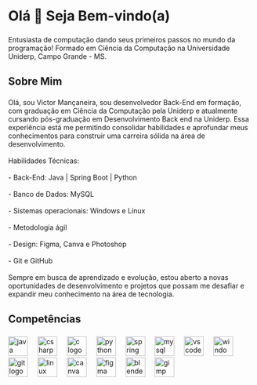 <h1 align="left">Olá 👋 Seja Bem-vindo(a)</h1>

###

<p align="left">Entusiasta de computação dando seus primeiros passos no mundo da programação! Formado em Ciência da Computação na Universidade Uniderp, Campo Grande - MS.</p>

###

<h2 align="left">Sobre Mim</h2>

###

<p align="left">Olá, sou Victor Mançaneira, sou desenvolvedor Back-End em formação, com graduação em Ciência da Computação pela Uniderp e atualmente cursando pós-graduação em Desenvolvimento Back end na Uniderp. Essa experiência está me permitindo consolidar habilidades e aprofundar meus conhecimentos para construir uma carreira sólida na área de desenvolvimento.<br><br>Habilidades Técnicas:<br><br>- Back-End: Java | Spring Boot | Python<br><br>- Banco de Dados: MySQL<br> <br>- Sistemas operacionais: Windows e Linux<br><br>- Metodologia ágil<br><br>- Design: Figma, Canva e Photoshop<br><br>- Git e GitHub<br><br>Sempre em busca de aprendizado e evolução, estou aberto a novas oportunidades de desenvolvimento e projetos que possam me desafiar e expandir meu conhecimento na área de tecnologia.</p>

###

<h2 align="left">Competências</h2>

###

<div align="left">
  <img src="https://cdn.jsdelivr.net/gh/devicons/devicon/icons/java/java-original.svg" height="40" alt="java logo"  />
  <img width="12" />
  <img src="https://cdn.jsdelivr.net/gh/devicons/devicon/icons/csharp/csharp-original.svg" height="40" alt="csharp logo"  />
  <img width="12" />
  <img src="https://cdn.jsdelivr.net/gh/devicons/devicon/icons/c/c-original.svg" height="40" alt="c logo"  />
  <img width="12" />
  <img src="https://cdn.jsdelivr.net/gh/devicons/devicon/icons/python/python-original.svg" height="40" alt="python logo"  />
  <img width="12" />
  <img src="https://cdn.jsdelivr.net/gh/devicons/devicon/icons/spring/spring-original.svg" height="40" alt="spring logo"  />
  <img width="12" />
  <img src="https://cdn.jsdelivr.net/gh/devicons/devicon/icons/mysql/mysql-original.svg" height="40" alt="mysql logo"  />
  <img width="12" />
  <img src="https://cdn.jsdelivr.net/gh/devicons/devicon/icons/vscode/vscode-original.svg" height="40" alt="vscode logo"  />
  <img width="12" />
  <img src="https://cdn.jsdelivr.net/gh/devicons/devicon/icons/windows8/windows8-original.svg" height="40" alt="windows8 logo"  />
  <img width="12" />
  <img src="https://cdn.jsdelivr.net/gh/devicons/devicon/icons/git/git-original.svg" height="40" alt="git logo"  />
  <img width="12" />
  <img src="https://cdn.jsdelivr.net/gh/devicons/devicon/icons/linux/linux-original.svg" height="40" alt="linux logo"  />
  <img width="12" />
  <img src="https://cdn.jsdelivr.net/gh/devicons/devicon/icons/canva/canva-original.svg" height="40" alt="canva logo"  />
  <img width="12" />
  <img src="https://cdn.jsdelivr.net/gh/devicons/devicon/icons/figma/figma-original.svg" height="40" alt="figma logo"  />
  <img width="12" />
  <img src="https://cdn.jsdelivr.net/gh/devicons/devicon/icons/blender/blender-original.svg" height="40" alt="blender logo"  />
  <img width="12" />
  <img src="https://cdn.jsdelivr.net/gh/devicons/devicon/icons/gimp/gimp-original.svg" height="40" alt="gimp logo"  />
</div>

###
